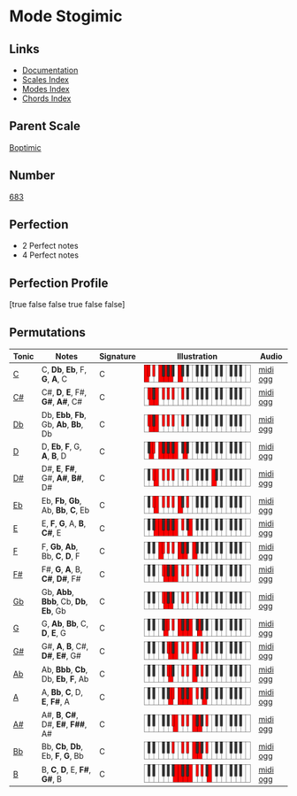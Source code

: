# Mode Stogimic

## Links

- [Documentation](index.md)
- [Scales Index](Scales.md)
- [Modes Index](Modes.md)
- [Chords Index](Chords.md)

## Parent Scale

[Boptimic](ScaleBoptimic.md)

## Number

[683](https://ianring.com/musictheory/scales/683)

## Perfection

- 2 Perfect notes
- 4 Perfect notes

## Perfection Profile

[true false false true false false]

## Permutations

| Tonic | Notes | Signature | Illustration | Audio |
|-------|-------|-----------|--------------|-------|
| [C](ModeCNaturalStogimic.md) | C, **Db**, **Eb**, F, **G**, **A**, C | C | ![CNaturalStogimic](ModeCNaturalStogimic.png) | [midi](ModeCNaturalStogimic.mid) [ogg](ModeCNaturalStogimic.ogg) |
| [C#](ModeCSharpStogimic.md) | C#, **D**, **E**, F#, **G#**, **A#**, C# | C | ![CSharpStogimic](ModeCSharpStogimic.png) | [midi](ModeCSharpStogimic.mid) [ogg](ModeCSharpStogimic.ogg) |
| [Db](ModeDFlatStogimic.md) | Db, **Ebb**, **Fb**, Gb, **Ab**, **Bb**, Db | C | ![DFlatStogimic](ModeDFlatStogimic.png) | [midi](ModeDFlatStogimic.mid) [ogg](ModeDFlatStogimic.ogg) |
| [D](ModeDNaturalStogimic.md) | D, **Eb**, **F**, G, **A**, **B**, D | C | ![DNaturalStogimic](ModeDNaturalStogimic.png) | [midi](ModeDNaturalStogimic.mid) [ogg](ModeDNaturalStogimic.ogg) |
| [D#](ModeDSharpStogimic.md) | D#, **E**, **F#**, G#, **A#**, **B#**, D# | C | ![DSharpStogimic](ModeDSharpStogimic.png) | [midi](ModeDSharpStogimic.mid) [ogg](ModeDSharpStogimic.ogg) |
| [Eb](ModeEFlatStogimic.md) | Eb, **Fb**, **Gb**, Ab, **Bb**, **C**, Eb | C | ![EFlatStogimic](ModeEFlatStogimic.png) | [midi](ModeEFlatStogimic.mid) [ogg](ModeEFlatStogimic.ogg) |
| [E](ModeENaturalStogimic.md) | E, **F**, **G**, A, **B**, **C#**, E | C | ![ENaturalStogimic](ModeENaturalStogimic.png) | [midi](ModeENaturalStogimic.mid) [ogg](ModeENaturalStogimic.ogg) |
| [F](ModeFNaturalStogimic.md) | F, **Gb**, **Ab**, Bb, **C**, **D**, F | C | ![FNaturalStogimic](ModeFNaturalStogimic.png) | [midi](ModeFNaturalStogimic.mid) [ogg](ModeFNaturalStogimic.ogg) |
| [F#](ModeFSharpStogimic.md) | F#, **G**, **A**, B, **C#**, **D#**, F# | C | ![FSharpStogimic](ModeFSharpStogimic.png) | [midi](ModeFSharpStogimic.mid) [ogg](ModeFSharpStogimic.ogg) |
| [Gb](ModeGFlatStogimic.md) | Gb, **Abb**, **Bbb**, Cb, **Db**, **Eb**, Gb | C | ![GFlatStogimic](ModeGFlatStogimic.png) | [midi](ModeGFlatStogimic.mid) [ogg](ModeGFlatStogimic.ogg) |
| [G](ModeGNaturalStogimic.md) | G, **Ab**, **Bb**, C, **D**, **E**, G | C | ![GNaturalStogimic](ModeGNaturalStogimic.png) | [midi](ModeGNaturalStogimic.mid) [ogg](ModeGNaturalStogimic.ogg) |
| [G#](ModeGSharpStogimic.md) | G#, **A**, **B**, C#, **D#**, **E#**, G# | C | ![GSharpStogimic](ModeGSharpStogimic.png) | [midi](ModeGSharpStogimic.mid) [ogg](ModeGSharpStogimic.ogg) |
| [Ab](ModeAFlatStogimic.md) | Ab, **Bbb**, **Cb**, Db, **Eb**, **F**, Ab | C | ![AFlatStogimic](ModeAFlatStogimic.png) | [midi](ModeAFlatStogimic.mid) [ogg](ModeAFlatStogimic.ogg) |
| [A](ModeANaturalStogimic.md) | A, **Bb**, **C**, D, **E**, **F#**, A | C | ![ANaturalStogimic](ModeANaturalStogimic.png) | [midi](ModeANaturalStogimic.mid) [ogg](ModeANaturalStogimic.ogg) |
| [A#](ModeASharpStogimic.md) | A#, **B**, **C#**, D#, **E#**, **F##**, A# | C | ![ASharpStogimic](ModeASharpStogimic.png) | [midi](ModeASharpStogimic.mid) [ogg](ModeASharpStogimic.ogg) |
| [Bb](ModeBFlatStogimic.md) | Bb, **Cb**, **Db**, Eb, **F**, **G**, Bb | C | ![BFlatStogimic](ModeBFlatStogimic.png) | [midi](ModeBFlatStogimic.mid) [ogg](ModeBFlatStogimic.ogg) |
| [B](ModeBNaturalStogimic.md) | B, **C**, **D**, E, **F#**, **G#**, B | C | ![BNaturalStogimic](ModeBNaturalStogimic.png) | [midi](ModeBNaturalStogimic.mid) [ogg](ModeBNaturalStogimic.ogg) |
